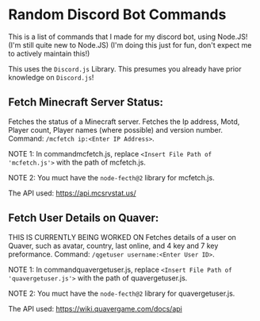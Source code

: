 # Random Discord Bot Commands
This is a list of commands that I made for my discord bot, using Node.JS! (I'm still quite new to Node.JS) (I'm doing this just for fun, don't expect me to actively maintain this!)

This uses the `Discord.js` Library. This presumes you already have prior knowledge on `Discord.js`! 
## Fetch Minecraft Server Status:
Fetches the status of a Minecraft server. Fetches the Ip address, Motd, Player count, Player names (where possible) and version number. Command: `/mcfetch ip:<Enter IP Address>`.

NOTE 1: In commandmcfetch.js, replace `<Insert File Path of 'mcfetch.js'>` with the path of mcfetch.js.

NOTE 2: You muct have the `node-fecth@2` library for mcfetch.js.

The API used: https://api.mcsrvstat.us/

## Fetch User Details on Quaver:
THIS IS CURRENTLY BEING WORKED ON
Fetches details of a user on Quaver, such as avatar, country, last online, and 4 key and 7 key preformance. Command: `/qgetuser username:<Enter User ID>`.

NOTE 1: In commandquavergetuser.js, replace `<Insert File Path of 'quavergetuser.js'>` with the path of quavergetuser.js.

NOTE 2: You muct have the `node-fecth@2` library for quavergetuser.js.

The API used: https://wiki.quavergame.com/docs/api
